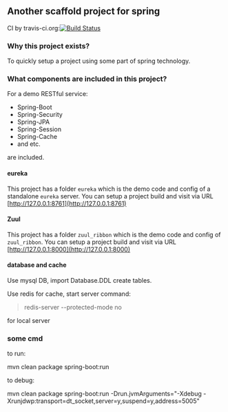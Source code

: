 ## Another scaffold project for spring

CI by travis-ci.org:[![Build Status](https://travis-ci.org/hitdavid/app.svg?branch=master)](https://travis-ci.org/hitdavid/app)

### Why this project exists?
 
 To quickly setup a project using some part of spring technology.
 
### What components are included in this project?
 
 For a demo RESTful service:
 
 * Spring-Boot
 * Spring-Security
 * Spring-JPA
 * Spring-Session
 * Spring-Cache
 * and etc.
 
 are included.
 
 #### eureka
 This project has a folder `eureka` which is the demo code and config of a standalone `eureka` server.
 You can setup a project build and visit via URL [http://127.0.0.1:8761](http://127.0.0.1:8761)
 
 #### Zuul 
 This project has a folder `zuul_ribbon` which is the demo code and config of `zuul_ribbon`.
 You can setup a project build and visit via URL [http://127.0.0.1:8000](http://127.0.0.1:8000)

 #### database and cache
 Use mysql DB, import Database.DDL create tables.
 
 Use redis for cache, start server command: 
  > redis-server --protected-mode no
 
 for local server
 

### some cmd

to run:

mvn clean package spring-boot:run

to debug:

mvn clean package spring-boot:run -Drun.jvmArguments="-Xdebug -Xrunjdwp:transport=dt_socket,server=y,suspend=y,address=5005"



